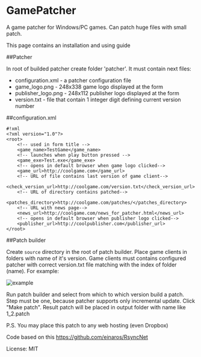 GamePatcher
===========

A game patcher for Windows/PC games. Can patch huge files with small patch.

This page contains an installation and using guide

##Patcher

In root of builded patcher create folder 'patcher'. It must contain next files:
* configuration.xml - a patcher configuration file
* game_logo.png  - 248x338 game logo displayed at the form
* publisher_logo.png  - 248x112 publisher logo displayed at the form
* version.txt - file that contain 1 integer digit defining current version number

##configuration.xml


```
#!xml
<?xml version="1.0"?>
<root>
	<!-- used in form title -->
	<game_name>TestGame</game_name>
	<!-- launches when play button pressed -->
	<game_exe>Test.exe</game_exe>
	<!-- opens in default browser when game logo clicked-->
	<game_url>http://coolgame.com</game_url>
	<!-- URL of file contains last version of game client-->
	<check_version_url>http://coolgame.com/version.txt</check_version_url>
	<!-- URL of directory contains patched-->
	<patches_directory>http://coolgame.com/patches/</patches_directory>
	<!-- URL with news page-->
	<news_url>http://coolgame.com/news_for_patcher.html</news_url>
	<!-- opens in default browser when publisher logo clicked-->
	<publisher_url>http://coolpublisher.com</publisher_url>
</root>
```

##Patch builder

Create `source` directory in the root of patch builder. Place game clients in folders with name of it's version. Game clients must contains configured patcher with correct version.txt file matching with the index of folder (name).
For example:

![example](http://s9.postimg.org/nczm2vryz/folders.png)


Run patch builder and select from which to which version build a patch. Step must be one, because patcher supports only incremental update.
Click "Make patch".
Result patch will be placed in output folder with name like 1_2.patch

P.S. You may place this patch to any web hosting (even Dropbox)

Code based on this https://github.com/einaros/RsyncNet

License: MIT
